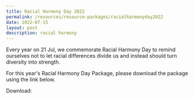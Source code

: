 ```yaml
---
title: Racial Harmony Day 2022
permalink: /resources/resource-packages/racialharmonyday2022
date: 2022-07-15
layout: post
description: racial harmony
---
```

Every year on 21 Jul, we commemorate Racial Harmony Day to remind ourselves not to let racial differences divide us and instead should turn diversity into strength. 

For this year's Racial Harmony Day Package, please download the package using the link below.

Download:

